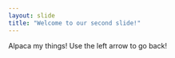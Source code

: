 ```yaml
---
layout: slide
title: "Welcome to our second slide!"
---
```

Alpaca my things!
Use the left arrow to go back!
